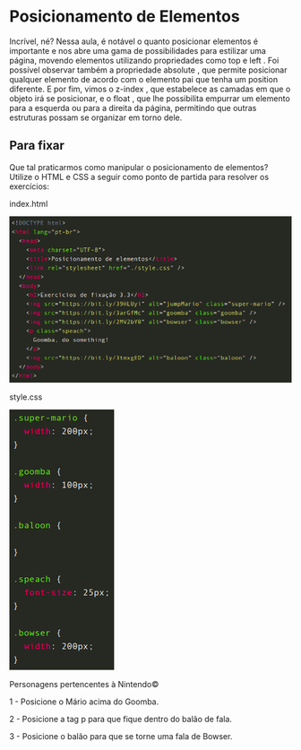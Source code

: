 # Posicionamento de Elementos

Incrível, né? Nessa aula, é notável o quanto posicionar elementos é importante e nos abre uma gama de possibilidades para estilizar uma página, movendo elementos utilizando propriedades como top e left . Foi possível observar também a propriedade absolute , que permite posicionar qualquer elemento de acordo com o elemento pai que tenha um position diferente. E por fim, vimos o z-index , que estabelece as camadas em que o objeto irá se posicionar, e o float , que lhe possibilita empurrar um elemento para a esquerda ou para a direita da página, permitindo que outras estruturas possam se organizar em torno dele.

## Para fixar

Que tal praticarmos como manipular o posicionamento de elementos? Utilize o HTML e CSS a seguir como ponto de partida para resolver os exercícios:

index.html

![](./exemplo-index.png)

style.css

![](./exemplo-style.png)

Personagens pertencentes à Nintendo©

1 - Posicione o Mário acima do Goomba.

2 - Posicione a tag p para que fique dentro do balão de fala.

3 - Posicione o balão para que se torne uma fala de Bowser.
